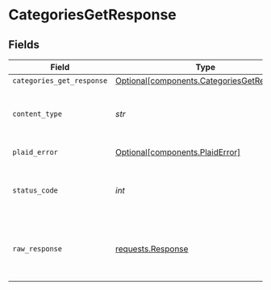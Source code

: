 # CategoriesGetResponse


## Fields

| Field                                                                                      | Type                                                                                       | Required                                                                                   | Description                                                                                |
| ------------------------------------------------------------------------------------------ | ------------------------------------------------------------------------------------------ | ------------------------------------------------------------------------------------------ | ------------------------------------------------------------------------------------------ |
| `categories_get_response`                                                                  | [Optional[components.CategoriesGetResponse]](../../models/shared/categoriesgetresponse.md) | :heavy_minus_sign:                                                                         | success                                                                                    |
| `content_type`                                                                             | *str*                                                                                      | :heavy_check_mark:                                                                         | HTTP response content type for this operation                                              |
| `plaid_error`                                                                              | [Optional[components.PlaidError]](../../models/shared/plaiderror.md)                       | :heavy_minus_sign:                                                                         | Error response.                                                                            |
| `status_code`                                                                              | *int*                                                                                      | :heavy_check_mark:                                                                         | HTTP response status code for this operation                                               |
| `raw_response`                                                                             | [requests.Response](https://requests.readthedocs.io/en/latest/api/#requests.Response)      | :heavy_minus_sign:                                                                         | Raw HTTP response; suitable for custom response parsing                                    |